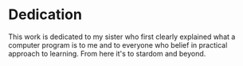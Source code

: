 # Dedication

This work is dedicated to my sister who first clearly explained what a computer
program is to me and to everyone who belief in practical approach to learning.
From here it's to stardom and beyond.
